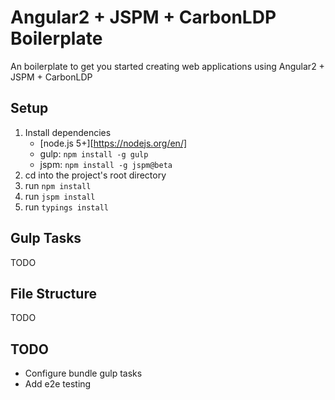 # Angular2 + JSPM + CarbonLDP Boilerplate
An boilerplate to get you started creating web applications using Angular2 + JSPM + CarbonLDP

## Setup
1. Install dependencies
    - [node.js 5+][https://nodejs.org/en/]
    - gulp: `npm install -g gulp`
    - jspm: `npm install -g jspm@beta`
2. cd into the project's root directory
3. run `npm install`
4. run `jspm install`
5. run `typings install`

## Gulp Tasks
TODO

## File Structure
TODO

## TODO
- Configure bundle gulp tasks
- Add e2e testing